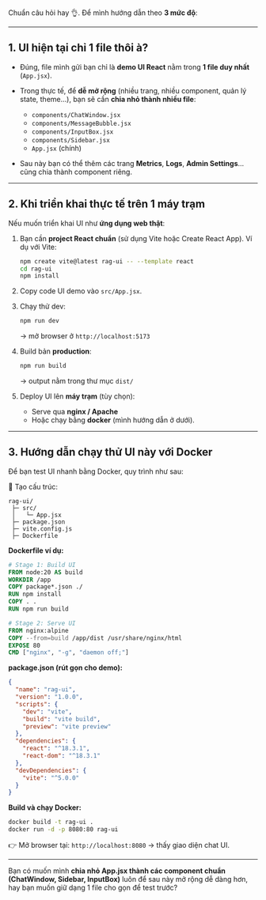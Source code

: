 Chuẩn câu hỏi hay 👌. Để mình hướng dẫn theo **3 mức độ**:

---

## 1. UI hiện tại chỉ 1 file thôi à?

* Đúng, file mình gửi bạn chỉ là **demo UI React** nằm trong **1 file duy nhất** (`App.jsx`).
* Trong thực tế, để **dễ mở rộng** (nhiều trang, nhiều component, quản lý state, theme…), bạn sẽ cần **chia nhỏ thành nhiều file**:

  * `components/ChatWindow.jsx`
  * `components/MessageBubble.jsx`
  * `components/InputBox.jsx`
  * `components/Sidebar.jsx`
  * `App.jsx` (chính)
* Sau này bạn có thể thêm các trang **Metrics**, **Logs**, **Admin Settings**… cũng chia thành component riêng.

---

## 2. Khi triển khai thực tế trên 1 máy trạm

Nếu muốn triển khai UI như **ứng dụng web thật**:

1. Bạn cần **project React chuẩn** (sử dụng Vite hoặc Create React App).
   Ví dụ với Vite:

   ```bash
   npm create vite@latest rag-ui -- --template react
   cd rag-ui
   npm install
   ```

2. Copy code UI demo vào `src/App.jsx`.

3. Chạy thử dev:

   ```bash
   npm run dev
   ```

   → mở browser ở `http://localhost:5173`

4. Build bản **production**:

   ```bash
   npm run build
   ```

   → output nằm trong thư mục `dist/`

5. Deploy UI lên **máy trạm** (tùy chọn):

   * Serve qua **nginx / Apache**
   * Hoặc chạy bằng **docker** (mình hướng dẫn ở dưới).

---

## 3. Hướng dẫn chạy thử UI này với Docker

Để bạn test UI nhanh bằng Docker, quy trình như sau:

📂 Tạo cấu trúc:

```
rag-ui/
 ├─ src/
 │   └─ App.jsx
 ├─ package.json
 ├─ vite.config.js
 ├─ Dockerfile
```

**Dockerfile ví dụ:**

```dockerfile
# Stage 1: Build UI
FROM node:20 AS build
WORKDIR /app
COPY package*.json ./
RUN npm install
COPY . .
RUN npm run build

# Stage 2: Serve UI
FROM nginx:alpine
COPY --from=build /app/dist /usr/share/nginx/html
EXPOSE 80
CMD ["nginx", "-g", "daemon off;"]
```

**package.json (rút gọn cho demo):**

```json
{
  "name": "rag-ui",
  "version": "1.0.0",
  "scripts": {
    "dev": "vite",
    "build": "vite build",
    "preview": "vite preview"
  },
  "dependencies": {
    "react": "^18.3.1",
    "react-dom": "^18.3.1"
  },
  "devDependencies": {
    "vite": "^5.0.0"
  }
}
```

**Build và chạy Docker:**

```bash
docker build -t rag-ui .
docker run -d -p 8080:80 rag-ui
```

👉 Mở browser tại: `http://localhost:8080` → thấy giao diện chat UI.

---

Bạn có muốn mình **chia nhỏ App.jsx thành các component chuẩn (ChatWindow, Sidebar, InputBox)** luôn để sau này mở rộng dễ dàng hơn, hay bạn muốn giữ dạng 1 file cho gọn để test trước?

